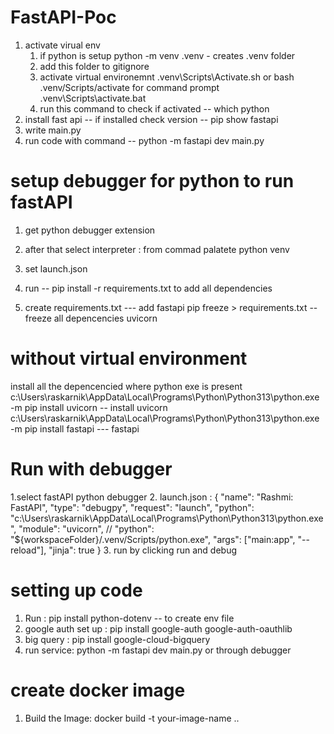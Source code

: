 # FastAPI-Poc

1. activate virual env
   1. if python is setup python -m venv .venv - creates .venv folder
   2. add this folder to gitignore
   3. activate virtual environemnt .venv\Scripts\Activate.sh or bash .venv/Scripts/activate for command prompt .venv\Scripts\activate.bat
   4. run this command to check if activated -- which python
1. install fast api -- if installed check version -- pip show fastapi
1. write main.py
1. run code with command -- python -m fastapi dev main.py

# setup debugger for python to run fastAPI

1. get python debugger extension
2. after that select interpreter : from commad palatete python venv
3. set launch.json
4. run -- pip install -r requirements.txt to add all dependencies

5. create requirements.txt --- add fastapi
pip freeze > requirements.txt -- freeze all depencencies
   uvicorn

# without virtual environment

install all the depencencied where python exe is present
c:\\Users\\raskarnik\\AppData\\Local\\Programs\\Python\\Python313\\python.exe -m pip install uvicorn -- install uvicorn
c:\\Users\\raskarnik\\AppData\\Local\\Programs\\Python\\Python313\\python.exe -m pip install fastapi --- fastapi

# Run with debugger
1.select fastAPI python debugger
2. launch.json :
 {
      "name": "Rashmi: FastAPI",
      "type": "debugpy",
      "request": "launch",
      "python": "c:\\Users\\raskarnik\\AppData\\Local\\Programs\\Python\\Python313\\python.exe",
      "module": "uvicorn",
      // "python": "${workspaceFolder}/.venv/Scripts/python.exe",
      "args": ["main:app", "--reload"],
      "jinja": true
    }
3. run by clicking run and debug


# setting up code
1. Run : pip install python-dotenv -- to create env file
2. google auth set up : pip install google-auth google-auth-oauthlib
3. big query : pip install google-cloud-bigquery
4. run service: python -m fastapi dev main.py or through debugger

# create docker image
1. Build the Image: docker build -t your-image-name .. 